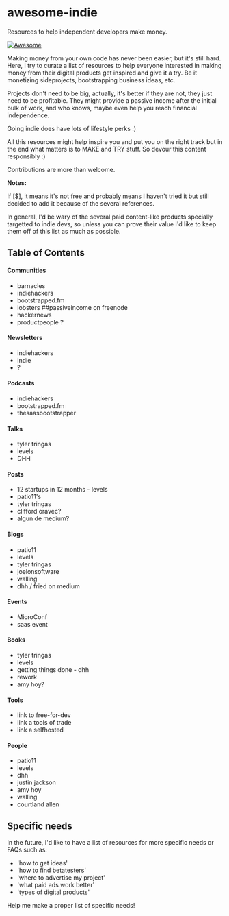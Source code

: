 # awesome-indie
Resources to help independent developers make money.

[![Awesome](https://cdn.rawgit.com/sindresorhus/awesome/d7305f38d29fed78fa85652e3a63e154dd8e8829/media/badge.svg)](https://github.com/sindresorhus/awesome)

Making money from your own code has never been easier, but it's still hard. Here, I try to curate a list of resources to help everyone interested in making money from their digital products get inspired and give it a try. Be it monetizing sideprojects, bootstrapping business ideas, etc.

Projects don't need to be big, actually, it's better if they are not, they just need to be profitable. They might provide a passive income after the initial bulk of work, and who knows, maybe even help you reach financial independence.

Going indie does have lots of lifestyle perks :)

All this resources might help inspire you and put you on the right track but in the end what matters is to MAKE and TRY stuff. So devour this content responsibly :)

Contributions are more than welcome.

**Notes:**

If [$], it means it's not free and probably means I haven't tried it but still decided to add it because of the several references.

In general, I'd be wary of the several paid content-like products specially targetted to indie devs, so unless you can prove their value I'd like to keep them off of this list as much as possible.

## Table of Contents

#### Communities

- barnacles
- indiehackers
- bootstrapped.fm
- lobsters
##passiveincome on freenode
- hackernews
- productpeople ?

#### Newsletters

- indiehackers
- indie
- ?

#### Podcasts

- indiehackers
- bootstrapped.fm
- thesaasbootstrapper

#### Talks

- tyler tringas
- levels
- DHH

#### Posts

- 12 startups in 12 months - levels
- patio11's
- tyler tringas
- clifford oravec?
- algun de medium?

#### Blogs

- patio11
- levels
- tyler tringas
- joelonsoftware
- walling
- dhh / fried on medium

#### Events

- MicroConf
- saas event

#### Books

- tyler tringas
- levels
- getting things done - dhh
- rework
- amy hoy?

#### Tools

- link to free-for-dev
- link a tools of trade
- link a selfhosted

#### People

- patio11
- levels
- dhh
- justin jackson
- amy hoy
- walling
- courtland allen


## Specific needs

In the future, I'd like to have a list of resources for more specific needs or FAQs such as: 

 - 'how to get ideas'
 - 'how to find betatesters'
 - 'where to advertise my project'
 - 'what paid ads work better'
 - 'types of digital products'
 
Help me make a proper list of specific needs!
